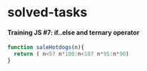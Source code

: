 # solved-tasks
#### Training JS #7: if..else and ternary operator
```javascript
function saleHotdogs(n){
  return ( n<5? n*100:n<10? n*95:n*90)
}
```
